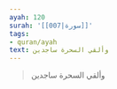 ```yaml
---
ayah: 120
surah: '[[007|سورة]]'
tags:
- quran/ayah
text: وألقي السحرة ساجدين
---
```

> وألقي السحرة ساجدين
